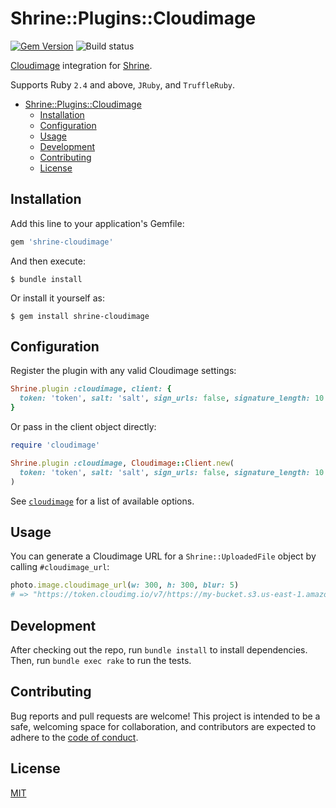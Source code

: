 # Shrine::Plugins::Cloudimage

[![Gem Version](https://badge.fury.io/rb/shrine-cloudimage.svg)](https://badge.fury.io/rb/shrine-cloudimage) ![Build status](https://github.com/janklimo/shrine-cloudimage/workflows/Build/badge.svg)

[Cloudimage](https://www.cloudimage.io) integration for [Shrine](https://shrinerb.com).

Supports Ruby `2.4` and above, `JRuby`, and `TruffleRuby`.

- [Shrine::Plugins::Cloudimage](#shrinepluginscloudimage)
  - [Installation](#installation)
  - [Configuration](#configuration)
  - [Usage](#usage)
  - [Development](#development)
  - [Contributing](#contributing)
  - [License](#license)

## Installation

Add this line to your application's Gemfile:

```ruby
gem 'shrine-cloudimage'
```

And then execute:

    $ bundle install

Or install it yourself as:

    $ gem install shrine-cloudimage

## Configuration

Register the plugin with any valid Cloudimage settings:

```ruby
Shrine.plugin :cloudimage, client: {
  token: 'token', salt: 'salt', sign_urls: false, signature_length: 10
}
```

Or pass in the client object directly:

```ruby
require 'cloudimage'

Shrine.plugin :cloudimage, Cloudimage::Client.new(
  token: 'token', salt: 'salt', sign_urls: false, signature_length: 10
)
```

See [`cloudimage`](https://github.com/scaleflex/cloudimage-rb) for a list
of available options.

## Usage

You can generate a Cloudimage URL for a `Shrine::UploadedFile` object by
calling `#cloudimage_url`:

```ruby
photo.image.cloudimage_url(w: 300, h: 300, blur: 5)
# => "https://token.cloudimg.io/v7/https://my-bucket.s3.us-east-1.amazonaws.com/assets/image.jpg?blur=5&h=300&w=300"
```

## Development

After checking out the repo, run `bundle install` to install dependencies.
Then, run `bundle exec rake` to run the tests.

## Contributing

Bug reports and pull requests are welcome! This project is intended
to be a safe, welcoming space for collaboration, and contributors
are expected to adhere to the
[code of conduct](https://github.com/scaleflex/cloudimage-rb/blob/master/CODE_OF_CONDUCT.md).

## License

[MIT](https://opensource.org/licenses/MIT)

